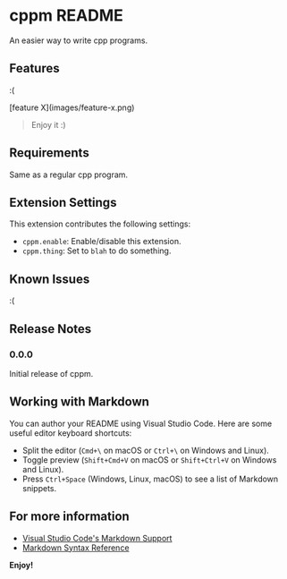 # cppm README

An easier way to write cpp programs.

## Features

:(

\[feature X\]\(images/feature-x.png\)

> Enjoy it :)

## Requirements

Same as a regular cpp program.

## Extension Settings

This extension contributes the following settings:

* `cppm.enable`: Enable/disable this extension.
* `cppm.thing`: Set to `blah` to do something.

## Known Issues

:(

## Release Notes

### 0.0.0

Initial release of cppm.

## Working with Markdown

You can author your README using Visual Studio Code. Here are some useful editor keyboard shortcuts:

* Split the editor (`Cmd+\` on macOS or `Ctrl+\` on Windows and Linux).
* Toggle preview (`Shift+Cmd+V` on macOS or `Shift+Ctrl+V` on Windows and Linux).
* Press `Ctrl+Space` (Windows, Linux, macOS) to see a list of Markdown snippets.

## For more information

* [Visual Studio Code's Markdown Support](http://code.visualstudio.com/docs/languages/markdown)
* [Markdown Syntax Reference](https://help.github.com/articles/markdown-basics/)

**Enjoy!**
